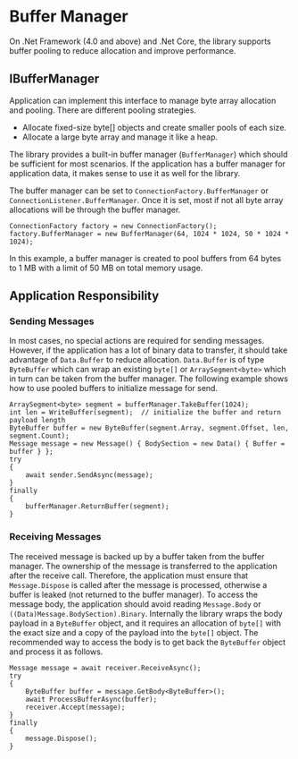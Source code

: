 # Buffer Manager

On .Net Framework (4.0 and above) and .Net Core, the library supports buffer pooling to reduce allocation and improve performance.

## IBufferManager

Application can implement this interface to manage byte array allocation and pooling. There are different pooling strategies.
* Allocate fixed-size byte[] objects and create smaller pools of each size.
* Allocate a large byte array and manage it like a heap.

The library provides a built-in buffer manager (`BufferManager`) which should be sufficient for most scenarios. If the application has a buffer manager for application data, it makes sense to use it as well for the library.

The buffer manager can be set to `ConnectionFactory.BufferManager` or `ConnectionListener.BufferManager`. Once it is set, most if not all byte array allocations will be through the buffer manager.

```
ConnectionFactory factory = new ConnectionFactory();
factory.BufferManager = new BufferManager(64, 1024 * 1024, 50 * 1024 * 1024);
```
In this example, a buffer manager is created to pool buffers from 64 bytes to 1 MB with a limit of 50 MB on total memory usage.

## Application Responsibility

### Sending Messages

In most cases, no special actions are required for sending messages. However, if the application has a lot of binary data to transfer, it should take advantage of `Data.Buffer` to reduce allocation. `Data.Buffer` is of type `ByteBuffer` which can wrap an existing `byte[]` or `ArraySegment<byte>` which in turn can be taken from the buffer manager. The following example shows how to use pooled buffers to initialize message for send.
```
ArraySegment<byte> segment = bufferManager.TakeBuffer(1024);
int len = WriteBuffer(segment);  // initialize the buffer and return payload length
ByteBuffer buffer = new ByteBuffer(segment.Array, segment.Offset, len, segment.Count);
Message message = new Message() { BodySection = new Data() { Buffer = buffer } };
try
{
    await sender.SendAsync(message);
}
finally
{
    bufferManager.ReturnBuffer(segment);
}
```

### Receiving Messages

The received message is backed up by a buffer taken from the buffer manager. The ownership of the message is transferred to the application after the receive call. Therefore, the application must ensure that `Message.Dispose` is called after the message is processed, otherwise a buffer is leaked (not returned to the buffer manager). To access the message body, the application should avoid reading `Message.Body` or `((Data)Message.BodySection).Binary`. Internally the library wraps the body payload in a `ByteBuffer` object, and it requires an allocation of `byte[]` with the exact size and a copy of the payload into the `byte[]` object. The recommended way to access the body is to get back the `ByteBuffer` object and process it as follows.
```
Message message = await receiver.ReceiveAsync();
try
{
    ByteBuffer buffer = message.GetBody<ByteBuffer>();
    await ProcessBufferAsync(buffer);
    receiver.Accept(message);
}
finally
{
    message.Dispose();
}
```
